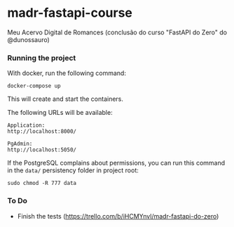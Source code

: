 # madr-fastapi-course
Meu Acervo Digital de Romances (conclusão do curso "FastAPI do Zero" do @dunossauro)

### Running the project

With docker, run the following command:

```
docker-compose up
```

This will create and start the containers.

The following URLs will be available:

```
Application:
http://localhost:8000/

PgAdmin:
http://localhost:5050/
```

If the PostgreSQL complains about permissions, you can run this command in the `data/` persistency folder in project root:

```
sudo chmod -R 777 data
```

### To Do

- Finish the tests (https://trello.com/b/iHCMYnvl/madr-fastapi-do-zero)
